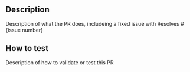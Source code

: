 ## Description
Description of what the PR does, includeing a fixed issue with Resolves #{issue number}

## How to test
Description of how to validate or test this PR
